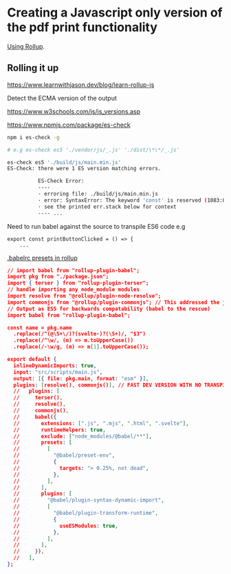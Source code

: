 # Creating a Javascript only version of the pdf print functionality

[Using Rollup](http://rollupjs.org/).

## Rolling it up

https://www.learnwithjason.dev/blog/learn-rollup-js

Detect the ECMA version of the output

https://www.w3schools.com/js/js_versions.asp

https://www.npmjs.com/package/es-check

```bash
npm i es-check -g

# e.g es-check es5 './vendor/js/_.js' './dist/\*\*/_.js'

es-check es5 './build/js/main.min.js'
ES-Check: there were 1 ES version matching errors.

          ES-Check Error:
          ----
          · erroring file: ./build/js/main.min.js
          · error: SyntaxError: The keyword 'const' is reserved (1083:0)
          · see the printed err.stack below for context
          ---- ...
```

Need to run babel against the source to transpile ES6 code e.g

```
export const printButtonClicked = () => {
    ...
```

[.babelrc presets in rollup](https://babeljs.io/docs/en/babel-preset-env)

```json
// import babel from "rollup-plugin-babel";
import pkg from "./package.json";
import { terser } from "rollup-plugin-terser";
// handle importing any node_module modules
import resolve from "@rollup/plugin-node-resolve";
import commonjs from "@rollup/plugin-commonjs"; // This addressed the jspdf import issue along with inlineDynamic imports
// Output as ES5 for backwards compatability (babel to the rescue)
import babel from "rollup-plugin-babel";

const name = pkg.name
  .replace(/^(@\S+\/)?(svelte-)?(\S+)/, "$3")
  .replace(/^\w/, (m) => m.toUpperCase())
  .replace(/-\w/g, (m) => m[1].toUpperCase());

export default {
  inlineDynamicImports: true,
  input: "src/scripts/main.js",
  output: [{ file: pkg.main, format: "esm" }],
  plugins: [resolve(), commonjs()], // FAST DEV VERSION WITH NO TRANSPILE
  //   plugins: [
  //     terser(),
  //     resolve(),
  //     commonjs(),
  //     babel({
  //       extensions: [".js", ".mjs", ".html", ".svelte"],
  //       runtimeHelpers: true,
  //       exclude: ["node_modules/@babel/**"],
  //       presets: [
  //         [
  //           "@babel/preset-env",
  //           {
  //             targets: "> 0.25%, not dead",
  //           },
  //         ],
  //       ],
  //       plugins: [
  //         "@babel/plugin-syntax-dynamic-import",
  //         [
  //           "@babel/plugin-transform-runtime",
  //           {
  //             useESModules: true,
  //           },
  //         ],
  //       ],
  //     }),
  //   ],
};

```
